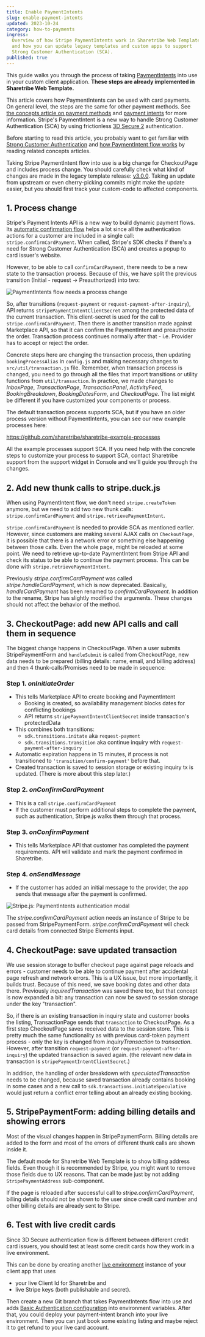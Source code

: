 ```yaml
---
title: Enable PaymentIntents
slug: enable-payment-intents
updated: 2023-10-24
category: how-to-payments
ingress:
  Overview of how Stripe PaymentIntents work in Sharetribe Web Template,
  and how you can update legacy templates and custom apps to support
  Strong Customer Authentication (SCA).
published: true
---
```


This guide walks you through the process of taking
[PaymentIntents](https://stripe.com/docs/payments/payment-intents) into
use in your custom client application. **These steps are already
implemented in Sharetribe Web Template.**

This article covers how PaymentIntents can be used with card payments.
On general level, the steps are the same for other payment methods. See
[the concepts article on payment methods](/concepts/payment-methods-overview/)
and [payment intents](/concepts/payment-intents/) for more information.
Stripe's PaymentIntent is a new way to handle Strong Customer
Authentication (SCA) by using frictionless
[3D Secure 2](https://stripe.com/gb/guides/3d-secure-2) authentication.

Before starting to read this article, you probably want to get familiar
with
[Strong Customer Authentication](/concepts/strong-customer-authentication/)
and [how PaymentIntent flow works](/concepts/payment-intents/) by
reading related concepts articles.

<info>

Taking Stripe PaymentIntent flow into use is a big change for
CheckoutPage and includes process change. You should carefully check
what kind of changes are made in the legacy template release:
[v3.0.0](https://github.com/sharetribe/flex-template-web/releases/tag/v3.0.0).
Taking an update from upstream or even cherry-picking commits might make
the update easier, but you should first track your custom-code to
affected components.

</info>

## 1. Process change

Stripe's Payment Intents API is a new way to build dynamic payment
flows. Its
[automatic confirmation flow](https://stripe.com/docs/payments/payment-intents/quickstart#automatic-confirmation-flow)
helps a lot since all the authentication actions for a customer are
included in a single call: `stripe.confirmCardPayment`. When called,
Stripe's SDK checks if there's a need for Strong Customer Authentication
(SCA) and creates a popup to card issuer's website.

However, to be able to call `confirmCardPayment`, there needs to be a
new state to the transaction process. Because of this, we have split the
previous transition (Initial - request -> Preauthorized) into two:

![PaymentIntents flow needs a process change](./paymentintent-process-change.png)

So, after transitions (`request-payment` or
`request-payment-after-inquiry`), API returns
`stripePaymentIntentClientSecret` among the protected data of the
current transaction. This client-secret is used for the call to
`stripe.confirmCardPayment`. Then there is another transition made
against Marketplace API, so that it can confirm the PaymentIntent and
preauthorize the order. Transaction process continues normally after
that - i.e. Provider has to accept or reject the order.

Concrete steps here are changing the transaction process, then updating
`bookingProcessAlias` in `config.js` and making necessary changes to
`src/util/transaction.js` file. Remember, when transaction process is
changed, you need to go through all the files that import transitions or
utility functions from `util/transaction`. In practice, we made changes
to _InboxPage_, _TransactionPage_, _TransactionPanel_, _ActivityFeed_,
_BookingBreakdown_, _BookingDatesForm_, and _CheckoutPage_. The list
might be different if you have customized your components or process.

The default transaction process supports SCA, but if you have an older
process version without PaymentIntents, you can see our new example
processes here:

https://github.com/sharetribe/sharetribe-example-processes

All the example processes support SCA. If you need help with the
concrete steps to customize your process to support SCA, contact
Sharetribe support from the support widget in Console and we'll guide
you through the changes.

## 2. Add new thunk calls to stripe.duck.js

When using PaymentIntent flow, we don't need `stripe.createToken`
anymore, but we need to add two new thunk calls:
`stripe.confirmCardPayment` and `stripe.retrievePaymentIntent`.

`stripe.confirmCardPayment` is needed to provide SCA as mentioned
earlier. However, since customers are making several AJAX calls on
`CheckoutPage`, it is possible that there is a network error or
something else happening between those calls. Even the whole page, might
be reloaded at some point. We need to retrieve up-to-date PaymentIntent
from Stripe API and check its status to be able to continue the payment
process. This can be done with `stripe.retrievePaymentIntent`.

<info>

Previously _stripe.confirmCardPayment_ was called
_stripe.handleCardPayment_, which is now deprecated. Basically,
_handleCardPayment_ has been renamed to _confirmCardPayment_. In
addition to the rename, Stripe has slightly modified the arguments.
These changes should not affect the behavior of the method.

</info>

## 3. CheckoutPage: add new API calls and call them in sequence

The biggest change happens in CheckoutPage. When a user submits
StripePaymentForm and `handleSubmit` is called from CheckoutPage, new
data needs to be prepared (billing details: name, email, and billing
address) and then 4 thunk-calls/Promises need to be made in sequence:

### Step 1. _onInitiateOrder_

- This tells Marketplace API to create booking and PaymentIntent
  - Booking is created, so availability management blocks dates for
    conflicting bookings
  - API returns `stripePaymentIntentClientSecret` inside transaction's
    protectedData
- This combines both transitions:
  - `sdk.transitions.initate` aka `request-payment`
  - `sdk.transitions.transition` aka continue inquiry with
    `request-payment-after-inquiry`
- Automatic expiration happens in 15 minutes, if process is not
  transitioned to `'transition/confirm-payment'` before that.
- Created transaction is saved to session storage or existing inquiry tx
  is updated. (There is more about this step later.)

### Step 2. _onConfirmCardPayment_

- This is a call `stripe.confirmCardPayment`
- If the customer must perform additional steps to complete the payment,
  such as authentication, Stripe.js walks them through that process.

### Step 3. _onConfirmPayment_

- This tells Marketplace API that customer has completed the payment
  requirements. API will validate and mark the payment confirmed in
  Sharetribe.

### Step 4. _onSendMessage_

- If the customer has added an initial message to the provider, the app
  sends that message after the payment is confirmed.

![Stripe.js: PaymentIntents authentication modal](./stripe-paymentintents-authentication-modal.png)

<info>

The _stripe.confirmCardPayment_ action needs an instance of Stripe to be
passed from StripePaymentForm. _stripe.confirmCardPayment_ will check
card details from connected Stripe Elements input.

</info>

## 4. CheckoutPage: save updated transaction

We use session storage to buffer checkout page against page reloads and
errors - customer needs to be able to continue payment after accidental
page refresh and network errors. This is a UX issue, but more
importantly, it builds trust. Because of this need, we save booking
dates and other data there. Previously _inquiredTransaction_ was saved
there too, but that concept is now expanded a bit: any transaction can
now be saved to session storage under the key "transaction".

So, if there is an existing transaction in inquiry state and customer
books the listing, TransactionPage sends that `transaction` to
CheckoutPage. As a first step CheckoutPage saves received data to the
session store. This is pretty much the same functionality as with
previous card-token payment process - only the key is changed from
_inquiryTransaction_ to _transaction_. However, after transition
`request-payment` (or `request-payment-after-inquiry`) the updated
transaction is saved again. (the relevant new data in transaction is
`stripePaymentIntentClientSecret`.)

In addition, the handling of order breakdown with
_speculatedTransaction_ needs to be changed, because saved transaction
already contains booking in some cases and a new call to
`sdk.transactions.initiateSpeculative` would just return a conflict
error telling about an already existing booking.

## 5. StripePaymentForm: adding billing details and showing errors

Most of the visual changes happen in StripePaymentForm. Billing details
are added to the form and most of the errors of different thunk calls
are shown inside it.

The default mode for Sharetribe Web Template is to show billing address
fields. Even though it is recommended by Stripe, you might want to
remove those fields due to UX reasons. That can be made just by not
adding `StripePaymentAddress` sub-component.

<info>

If the page is reloaded after successful call to
_stripe.confirmCardPayment_, billing details should not be shown to the
user since credit card number and other billing details are already sent
to Stripe.

</info>

## 6. Test with live credit cards

Since 3D Secure authentication flow is different between different
credit card issuers, you should test at least some credit cards how they
work in a live environment.

This can be done by creating another
[live environment](/template/how-to-deploy-template-to-production/)
instance of your client app that uses

- your live Client Id for Sharetribe and
- live Stripe keys (both publishable and secret).

Then create a new Git branch that takes PaymentIntents flow into use and
adds
[Basic Authentication configuration](https://github.com/sharetribe/web-template/blob/main/.env-template#L51)
into environment variables. After that, you could deploy your
payment-intent branch into your live environment. Then you can just book
some existing listing and maybe reject it to get refund to your live
card account.

